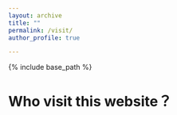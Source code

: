```yaml
---
layout: archive
title: ""
permalink: /visit/
author_profile: true

---
```


{% include base_path %}

Who visit this website？
======

<script type="text/javascript" id="clstr_globe" src="//clustrmaps.com/globe.js?d=sd18kSy_G0Qhbv0X1-J0EXrBvwja9zHOqYG179n4Y-4"></script>
